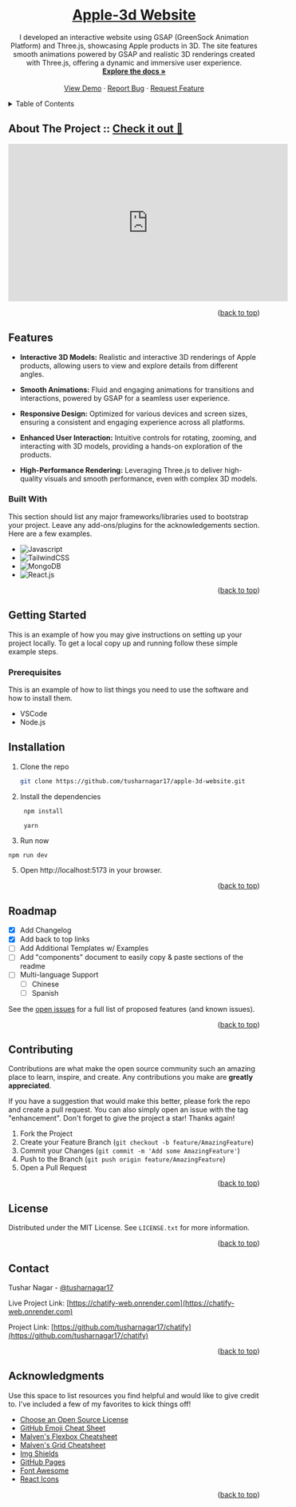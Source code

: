 <!-- Improved compatibility of back to top link: See: https://github.com/othneildrew/Best-README-Template/pull/73 -->

<a name="readme-top"></a>

<!--
*** Thanks for checking out the Best-README-Template. If you have a suggestion
*** that would make this better, please fork the repo and create a pull request
*** or simply open an issue with the tag "enhancement".
*** Don't forget to give the project a star!
*** Thanks again! Now go create something AMAZING! :D
-->

<!-- PROJECT SHIELDS -->
<!--
*** I'm using markdown "reference style" links for readability.
*** Reference links are enclosed in brackets [ ] instead of parentheses ( ).
*** See the bottom of this document for the declaration of the reference variables
*** for contributors-url, forks-url, etc. This is an optional, concise syntax you may use.
*** https://www.markdownguide.org/basic-syntax/#reference-style-links
-->

<!-- [![Contributors][contributors-shield]][contributors-url]
[![Forks][forks-shield]][forks-url]
[![Stargazers][stars-shield]][stars-url]
[![Issues][issues-shield]][issues-url]
[![MIT License][license-shield]][license-url]
[![LinkedIn][linkedin-shield]][linkedin-url] -->

<!-- PROJECT LOGO -->
<br />
<div align="center">
  <a href="https://github.com/tusharnagar17/apple-3d-website">
    
  </a>

  <h1 align="center"><a href="https://apple-3d-website-pepw.onrender.com">Apple-3d Website</a></h1>

  <p align="center">
    I developed an interactive website using GSAP (GreenSock Animation Platform) and Three.js, showcasing Apple products in 3D. The site features smooth animations powered by GSAP and realistic 3D renderings created with Three.js, offering a dynamic and immersive user experience.
    <br />
    <a href="https://github.com/tusharnagar17/apple-3d-website"><strong>Explore the docs »</strong></a>
    <br />
    <br />
    <a href="https://github.com/tusharnagar17/apple-3d-website">View Demo</a>
    ·
    <a href="https://github.com/tusharnagar17/apple-3d-website/issues/new?labels=bug&template=bug-report---.md">Report Bug</a>
    ·
    <a href="https://github.com/tusharnagar17/apple-3d-website/issues/new?labels=enhancement&template=feature-request---.md">Request Feature</a>
  </p>
</div>

<!-- TABLE OF CONTENTS -->
<details>
  <summary>Table of Contents</summary>
  <ol>
    <li>
      <a href="#about-the-project">About The Project</a>
      <ul>
        <li><a href="#built-with">Built With</a></li>
      </ul>
    </li>
    <li>
      <a href="#getting-started">Getting Started</a>
      <ul>
        <li><a href="#prerequisites">Prerequisites</a></li>
        <li><a href="#installation">Installation</a></li>
      </ul>
    </li>
    <li><a href="#usage">Usage</a></li>
    <li><a href="#roadmap">Roadmap</a></li>
    <li><a href="#contributing">Contributing</a></li>
    <li><a href="#license">License</a></li>
    <li><a href="#contact">Contact</a></li>
    <li><a href="#acknowledgments">Acknowledgments</a></li>
  </ol>
</details>

<!-- ABOUT THE PROJECT -->

## About The Project :: [Check it out 🚀](https://apple-3d-website-pepw.onrender.com)

<iframe width="560" height="315" src="https://www.youtube.com/watch?v=AA7tvvFX2YQ?autoplay=1" frameborder="0" allow="autoplay; encrypted-media" allowfullscreen></iframe>

<p align="right">(<a href="#readme-top">back to top</a>)</p>

## Features

- **Interactive 3D Models:** Realistic and interactive 3D renderings of Apple products, allowing users to view and explore details from different angles.

- **Smooth Animations:** Fluid and engaging animations for transitions and interactions, powered by GSAP for a seamless user experience.

- **Responsive Design:** Optimized for various devices and screen sizes, ensuring a consistent and engaging experience across all platforms.

- **Enhanced User Interaction:** Intuitive controls for rotating, zooming, and interacting with 3D models, providing a hands-on exploration of the products.

- **High-Performance Rendering:** Leveraging Three.js to deliver high-quality visuals and smooth performance, even with complex 3D models.

### Built With

This section should list any major frameworks/libraries used to bootstrap your project. Leave any add-ons/plugins for the acknowledgements section. Here are a few examples.

- ![Javascript](https://img.shields.io/badge/GSAP-007ACC?style=for-the-badge&logo=typescript&logoColor=white)
- ![TailwindCSS](https://img.shields.io/badge/TailwindCSS-38B2AC?style=for-the-badge&logo=tailwindcss&logoColor=skyblue)
- ![MongoDB](https://img.shields.io/badge/THREE.JS-47A248?style=for-the-badge&logo=mongodb&logoColor=white)
- ![React.js]

<p align="right">(<a href="#readme-top">back to top</a>)</p>

<!-- GETTING STARTED -->

## Getting Started

This is an example of how you may give instructions on setting up your project locally.
To get a local copy up and running follow these simple example steps.

### Prerequisites

This is an example of how to list things you need to use the software and how to install them.

- VSCode
- Node.js

## Installation

1. Clone the repo

   ```sh
   git clone https://github.com/tusharnagar17/apple-3d-website.git
   ```

2. Install the dependencies

   ```js
    npm install

    yarn
   ```

3. Run now

```
npm run dev
```

5. Open http://localhost:5173 in your browser.

<p align="right">(<a href="#readme-top">back to top</a>)</p>

<!-- USAGE EXAMPLES -->

<!-- ROADMAP -->

## Roadmap

- [x] Add Changelog
- [x] Add back to top links
- [ ] Add Additional Templates w/ Examples
- [ ] Add "components" document to easily copy & paste sections of the readme
- [ ] Multi-language Support
  - [ ] Chinese
  - [ ] Spanish

See the [open issues](https://github.com/tusharnagar17/chatify/issues) for a full list of proposed features (and known issues).

<p align="right">(<a href="#readme-top">back to top</a>)</p>

<!-- CONTRIBUTING -->

## Contributing

Contributions are what make the open source community such an amazing place to learn, inspire, and create. Any contributions you make are **greatly appreciated**.

If you have a suggestion that would make this better, please fork the repo and create a pull request. You can also simply open an issue with the tag "enhancement".
Don't forget to give the project a star! Thanks again!

1. Fork the Project
2. Create your Feature Branch (`git checkout -b feature/AmazingFeature`)
3. Commit your Changes (`git commit -m 'Add some AmazingFeature'`)
4. Push to the Branch (`git push origin feature/AmazingFeature`)
5. Open a Pull Request

<p align="right">(<a href="#readme-top">back to top</a>)</p>

<!-- LICENSE -->

## License

Distributed under the MIT License. See `LICENSE.txt` for more information.

<p align="right">(<a href="#readme-top">back to top</a>)</p>

<!-- CONTACT -->

## Contact

Tushar Nagar - [@tusharnagar17](https://x.com/tusharnagar_17)

Live Project Link: [https://chatify-web.onrender.com](https://chatify-web.onrender.com)

Project Link: [https://github.com/tusharnagar17/chatify](https://github.com/tusharnagar17/chatify)

<p align="right">(<a href="#readme-top">back to top</a>)</p>

<!-- ACKNOWLEDGMENTS -->

## Acknowledgments

Use this space to list resources you find helpful and would like to give credit to. I've included a few of my favorites to kick things off!

- [Choose an Open Source License](https://choosealicense.com)
- [GitHub Emoji Cheat Sheet](https://www.webpagefx.com/tools/emoji-cheat-sheet)
- [Malven's Flexbox Cheatsheet](https://flexbox.malven.co/)
- [Malven's Grid Cheatsheet](https://grid.malven.co/)
- [Img Shields](https://shields.io)
- [GitHub Pages](https://pages.github.com)
- [Font Awesome](https://fontawesome.com)
- [React Icons](https://react-icons.github.io/react-icons/search)

<p align="right">(<a href="#readme-top">back to top</a>)</p>

<!-- MARKDOWN LINKS & IMAGES -->
<!-- https://www.markdownguide.org/basic-syntax/#reference-style-links -->

[contributors-shield]: https://img.shields.io/github/contributors/othneildrew/Best-README-Template.svg?style=for-the-badge
[contributors-url]: https://github.com/othneildrew/Best-README-Template/graphs/contributors
[forks-shield]: https://img.shields.io/github/forks/othneildrew/Best-README-Template.svg?style=for-the-badge
[forks-url]: https://github.com/othneildrew/Best-README-Template/network/members
[stars-shield]: https://img.shields.io/github/stars/othneildrew/Best-README-Template.svg?style=for-the-badge
[stars-url]: https://github.com/othneildrew/Best-README-Template/stargazers
[issues-shield]: https://img.shields.io/github/issues/othneildrew/Best-README-Template.svg?style=for-the-badge
[linkedin-shield]: https://img.shields.io/badge/-LinkedIn-black.svg?style=for-the-badge&logo=linkedin&colorB=555
[linkedin-url]: https://linkedin.com/in/othneildrew
[React.js]: https://img.shields.io/badge/React-20232A?style=for-the-badge&logo=react&logoColor=61DAFB
[React-url]: https://reactjs.org/
[Node.js]: https://img.shields.io/badge/Node.js-339933?logo=nodedotjs&logoColor=white
[Express.js]: https://img.shields.io/badge/Express.js-000000?logo=express&logoColor=white
[TypeScript]: https://img.shields.io/badge/TypeScript-007ACC?logo=typescript&logoColor=white
[TailwindCSS]: https://img.shields.io/badge/TailwindCSS-38B2AC?logo=tailwindcss&logoColor=white
[MongoDB]: https://img.shields.io/badge/MongoDB-47A248?logo=mongodb&logoColor=white
[Socket.io]: https://img.shields.io/badge/Socket.io-010101?logo=socket.io&logoColor=white
[fullscreen]: /product/apple-3d-video.mp4
[mobile]: /readme/mobile.jpg
